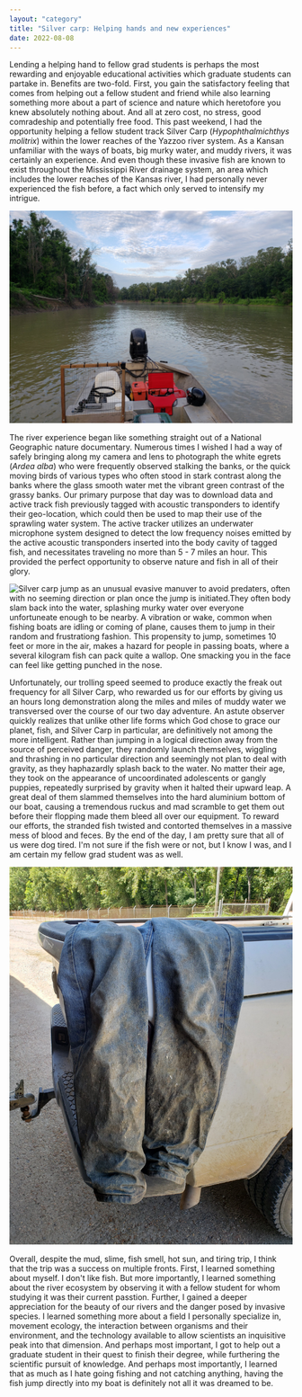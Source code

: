 ```yaml
---
layout: "category"
title: "Silver carp: Helping hands and new experiences"
date: 2022-08-08
---
```

Lending a helping hand to fellow grad students is perhaps the most rewarding and enjoyable educational activities which graduate students can partake in. Benefits are two-fold. First, you gain the satisfactory feeling that comes from helping out a fellow student and friend while also learning something more about a part of science and nature which heretofore you knew absolutely nothing about. And all at zero cost, no stress, good comradeship and potentially free food. This past weekend, I had the opportunity helping a fellow student track Silver Carp (*Hypophthalmichthys molitrix*) within the lower reaches of the Yazzoo river system. As a Kansan unfamiliar with the ways of boats, big murky water, and muddy rivers, it was certainly an experience. And even though these invasive fish are known to exist throughout the Mississippi River drainage system, an area which includes the lower reaches of the Kansas river, I had personally never experienced the fish before, a fact which only served to intensify my intrigue. 

![The Yazoo River provided a great deal of scenery and entertainment during the course of our day, which we could readily survey from the middle of the river in our john boat.](images/20220807_070415.jpg)

The river experience began like something straight out of a National Geographic nature documentary. Numerous times I wished I had a way of safely bringing along my camera and lens to photograph the white egrets (*Ardea alba*) who were frequently observed stalking the banks, or the quick moving birds of various types who often stood in stark contrast along the banks where the glass smooth water met the vibrant green contrast of the grassy banks. Our primary purpose that day was to download data and active track fish previously tagged with acoustic transponders to identify their geo-location, which could then be used to map their use of the sprawling water system. The active tracker utilizes an underwater microphone system designed to detect the low frequency noises emitted by the active acoustic transponders inserted into the body cavity of tagged fish, and necessitates traveling no more than 5 - 7 miles an hour. This provided the perfect opportunity to observe nature and fish in all of their glory.

![Silver carp jump as an unusual evasive manuver to avoid predaters, often with no seeming direction or plan once the jump is initiated.They often body slam back into the water, splashing murky water over everyone unfortuneate enough to be nearby. A vibration or wake, common when fishing boats are idling or coming of plane, causes them to jump in their random and frustrationg fashion. This propensity to jump, sometimes 10 feet or more in the air, makes a hazard for people in passing boats, where a several kilogram fish can pack quite a wallop. One smacking you in the face can feel like getting punched in the nose.](assets/img/20220807_094818.jpg)

Unfortunately, our trolling speed seemed to produce exactly the freak out frequency for all Silver Carp, who rewarded us for our efforts by giving us an hours long demonstration along the miles and miles of muddy water we transversed over the course of our two day adventure. An astute observer quickly realizes that unlike other life forms which God chose to grace our planet, fish, and Silver Carp in particular, are definitively not among the more intelligent. Rather than jumping in a logical direction away from the source of perceived danger, they randomly launch themselves, wiggling and thrashing in no particular direction and seemingly not plan to deal with gravity, as they haphazardly splash back to the water. No matter their age, they took on the appearance of uncoordinated adolescents or gangly puppies, repeatedly surprised by gravity when it halted their upward leap. A great deal of them slammed themselves into the hard aluminium bottom of our boat, causing a tremendous ruckus and mad scramble to get them out before their flopping made them bleed all over our equipment. To reward our efforts, the stranded fish twisted and contorted themselves in a massive mess of blood and feces. By the end of the day, I am pretty sure that all of us were dog tired. I'm not sure if the fish were or not, but I know I was, and I am certain my fellow grad student was as well. 

![Dirty jeans](assets/img/20220807_142436.jpg)

Overall, despite the mud, slime, fish smell, hot sun, and tiring trip, I think that the trip was a success on multiple fronts. First, I learned something about myself. I don't like fish. But more importantly, I learned something about the river ecosystem by observing it with a fellow student for whom studying it was their current passtion. Further, I gained a deeper appreciation for the beauty of our rivers and the danger posed by invasive species. I learned something more about a field I personally specialize in, movement ecology, the interaction between organisms and their environment, and the technology available to allow scientists an inquisitive peak into that dimension. And perhaps most important, I got to help out a graduate student in their quest to finish their degree, while furthering the scientific pursuit of knowledge. And perhaps most importantly, I learned that as much as I hate going fishing and not catching anything, having the fish jump directly into my boat is definitely not all it was dreamed to be. 